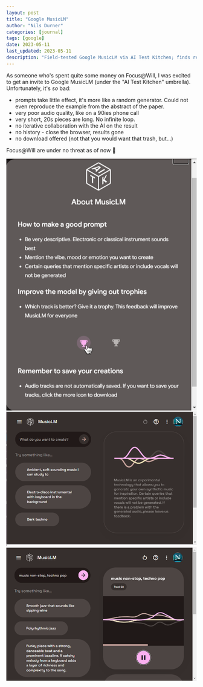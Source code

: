 ```yaml
---
layout: post
title: "Google MusicLM"
author: "Nils Durner"
categories: [journal]
tags: [google]
date: 2023-05-11
last_updated: 2023-05-11
description: "Field-tested Google MusicLM via AI Test Kitchen; finds response randomness, poor 90s-quality audio, short clips, no revisions, history, or downloads—far from production-ready."
---
```


As someone who's spent quite some money on Focus@Will, I was excited to get an invite to Google MusicLM (under the "AI Test Kitchen" umbrella). Unfortunately, it's *so* bad:
* prompts take little effect, it's more like a random generator. Could not even reproduce the example from the abstract of the paper.
* very poor audio quality, like on a 90ies phone call
* very short, 20s pieces are long. No infinite loop.
* no iterative collaboration with the AI on the result
* no history - close the browser, results gone
* no download offered (not that you would want that trash, but...)

Focus@Will are under no threat as of now 🙂

![MusicLM 1](assets/img/musiclm-1.png)
![MusicLM 2](assets/img/musiclm-2.png)
![MusicLM 3](assets/img/musiclm-3.png)
